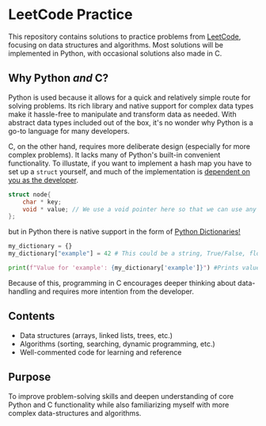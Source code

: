 # LeetCode Practice

This repository contains solutions to practice problems from [LeetCode](https://leetcode.com/), focusing on data structures and algorithms. Most solutions will be implemented in Python, with occasional solutions also made in C.

## Why Python ***and*** C?

Python is used because it allows for a quick and relatively simple route for solving problems. Its rich library and native support for complex data types make it hassle-free to manipulate and transform data as needed. With abstract data types included out of the box, it's no wonder why Python is a go-to language for many developers.

C, on the other hand, requires more deliberate design (especially for more complex problems). It lacks many of Python's built-in convenient functionality. To illustate, if you want to implement a hash map you have to set up a `struct` yourself, and much of the implementation is [dependent on you as the developer](https://stackoverflow.com/questions/53217476/hashmap-implementation-problem-in-c-with-void-pointer-as-value).

```C
struct node{
    char * key;
    void * value; // We use a void pointer here so that we can use any data type at our discretion. Requires manual management!!!
};
```

but in Python there is native support in the form of [Python Dictionaries!](https://www.w3schools.com/python/python_dictionaries.asp)

```Python
my_dictionary = {}
my_dictionary["example"] = 42 # This could be a string, True/False, float, and it would work! No manual casting or type checking needed!

print(f"Value for 'example': {my_dictionary['example']}") #Prints value of 'example': 42
```

Because of this, programming in C encourages deeper thinking about data-handling and requires more intention from the developer.

## Contents

- Data structures (arrays, linked lists, trees, etc.)
- Algorithms (sorting, searching, dynamic programming, etc.)
- Well-commented code for learning and reference

## Purpose

To improve problem-solving skills and deepen understanding of core Python and C functionality while also familiarizing myself with more complex data-structures and algorithms.

